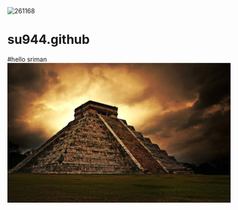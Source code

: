 ![261168](https://user-images.githubusercontent.com/102377549/160175423-ac5f9fac-2efb-4b7f-b6b4-c1d1a7188c01.jpg)
# su944.github
#hello sriman
<img src="261168.jpg">
